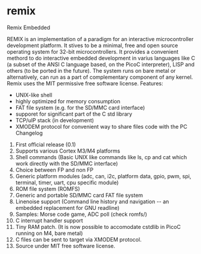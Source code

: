 remix
=====

Remix Embedded

REMIX is an implementation of a paradigm for an interactive microcontroller development platform. It stives to be a minimal, free and open source operating system for 32-bit microcontrollers. It provides a convenient methord to do interactive embedded development in varius languages like  C (a subset of the ANSI C language based, on the PicoC interpreter), LISP and others (to be ported in the future). The system runs on bare metal or alternatively, can run as a part of complementary component of any kernel. Remix uses the MIT permissive free software license.
Features:
- UNIX-like shell 
- highly optimized for memory consumption
- FAT file system (e.g. for the SD/MMC card interface)
- supporet for significant part of the C std library
- TCP/uIP stack (in development) 
- XMODEM protocol for convenient way to share files code with the PC 
Changelog
1. First official release (0.1)
2. Supports various Cortex M3/M4 platforms
3. Shell commands (Basic UNIX like commands like ls, cp and cat which work directly with the SD/MMC interface)
4. Choice between FP and non FP
5. Generic platform modules (adc, can, i2c, platform data, gpio, pwm, spi, terminal, timer, uart, cpu specific module)
6. ROM file system (ROMFS)
7. Generic and portable SD/MMC card FAT file system
6. Linenoise support (Command line history and navigation -- an embedded replacement for GNU readline)
7. Samples: Morse code game, ADC poll (check romfs/)
8. C interrupt handler support
8. Tiny RAM patch. (It is now possible to accomodate cstdlib in PicoC running on M4, bare metal)
9. C files can be sent to target via XMODEM protocol.
10. Source under MIT free software license.


